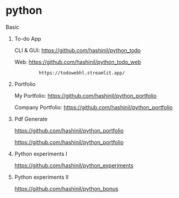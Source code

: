 # python

Basic

1. To-do App
   
   CLI & GUI:   https://github.com/hashinil/python_todo

   Web:         https://github.com/hashinil/python_todo_web
   
                https://todowebhl.streamlit.app/

3. Portfolio
   
   My Portfolio:   https://github.com/hashinil/python_portfolio

   Company Portfolio:   https://github.com/hashinil/python_portfolio

4. Pdf Generate
  
   https://github.com/hashinil/python_portfolio 
  
   https://github.com/hashinil/python_portfolio


   
5. Python experiments I
   
   https://github.com/hashinil/python_experiments
   
6. Python experiments II
   
   https://github.com/hashinil/python_bonus


   


